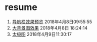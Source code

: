 # resume
1. [导航栏效果预览](https://irwenjing.github.io/resume/code/topnavbar/topnavbar.html)  2018年4月8日09:55:55
2. [大背景图效果](https://irwenjing.github.io/resume/code/bg-img/bg-img.html) 2018年4月8日 18:24:14
3. [太极图](https://irwenjing.github.io/resume/code/Taijidiagram/taiji01.html) 2018年4月9日11:30:17